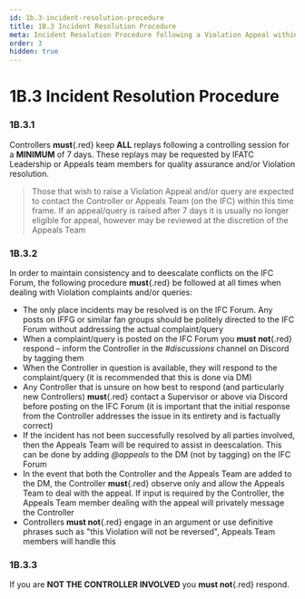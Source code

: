 ```yaml
---
id: 1b.3-incident-resolution-procedure
title: 1B.3 Incident Resolution Procedure
meta: Incident Resolution Procedure following a Violation Appeal within Infinite Flight.
order: 3
hidden: true
---
```


# 1B.3  Incident Resolution Procedure

 

### 1B.3.1    

Controllers **must**{.red} keep **ALL** replays following a controlling session for a **MINIMUM** of 7 days. These replays may be requested by IFATC Leadership or Appeals team members for quality assurance and/or Violation resolution.

> Those that wish to raise a Violation Appeal and/or query are expected to contact the Controller or Appeals Team (on the IFC) within this time frame. If an appeal/query is raised after 7 days it is usually no longer eligible for appeal, however may be reviewed at the discretion of the Appeals Team



### 1B.3.2    

In order to maintain consistency and to deescalate conflicts on the IFC Forum, the following procedure **must**{.red} be followed at all times when dealing with Violation complaints and/or queries:

 

 -    The only place incidents may be resolved is on the IFC Forum. Any posts on IFFG or similar fan groups should be politely directed to the IFC Forum without addressing the actual complaint/query
 -    When a complaint/query is posted on the IFC Forum you **must not**{.red} respond – inform the Controller in the *#discussions* channel on Discord by tagging them
 -    When the Controller in question is available, they will respond to the complaint/query (it is recommended that this is done via DM)
 -    Any Controller that is unsure on how best to respond (and particularly new Controllers) **must**{.red} contact a Supervisor or above via Discord before posting on the IFC Forum (it is important that the initial response from the Controller addresses the issue in its entirety and is factually correct)
 -    If the incident has not been successfully resolved by all parties involved, then the Appeals Team will be required to assist in deescalation. This can be done by adding *@appeals* to the DM (not by tagging) on the IFC Forum
 -    In the event that both the Controller and the Appeals Team are added to the DM, the Controller **must**{.red} observe only and allow the Appeals Team to deal with the appeal. If input is required by the Controller, the Appeals Team member dealing with the appeal will privately message the Controller
 -    Controllers **must not**{.red} engage in an argument or use definitive phrases such as "this Violation will not be reversed", Appeals Team members will handle this



### 1B.3.3    

If you are **NOT THE CONTROLLER INVOLVED** you **must not**{.red} respond.

 